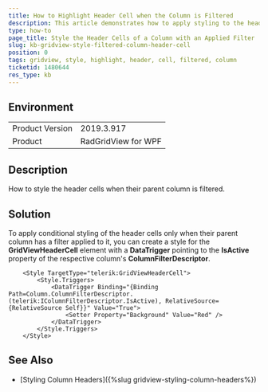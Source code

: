 ```yaml
---
title: How to Highlight Header Cell when the Column is Filtered
description: This article demonstrates how to apply styling to the header cells of a column which is filtered.
type: how-to
page_title: Style the Header Cells of a Column with an Applied Filter
slug: kb-gridview-style-filtered-column-header-cell
position: 0
tags: gridview, style, highlight, header, cell, filtered, column
ticketid: 1480644
res_type: kb
---
```


## Environment
<table>
	<tbody>
		<tr>
			<td>Product Version</td>
			<td>2019.3.917</td>
		</tr>
		<tr>
			<td>Product</td>
			<td>RadGridView for WPF</td>
		</tr>
	</tbody>
</table>


## Description

How to style the header cells when their parent column is filtered.

## Solution

To apply conditional styling of the header cells only when their parent column has a filter applied to it, you can create a style for the **GridViewHeaderCell** element with a **DataTrigger** pointing to the **IsActive** property of the respective column's **ColumnFilterDescriptor**.


```XAML
    <Style TargetType="telerik:GridViewHeaderCell">
        <Style.Triggers>
            <DataTrigger Binding="{Binding Path=Column.ColumnFilterDescriptor.(telerik:IColumnFilterDescriptor.IsActive), RelativeSource={RelativeSource Self}}" Value="True">
                <Setter Property="Background" Value="Red" />
            </DataTrigger>
        </Style.Triggers>
    </Style>
```

## See Also
* [Styling Column Headers]({%slug gridview-styling-column-headers%})